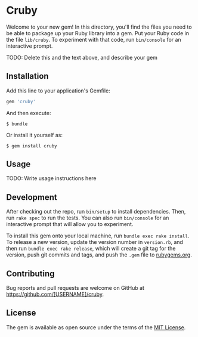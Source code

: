 # Cruby

Welcome to your new gem! In this directory, you'll find the files you need to be able to package up your Ruby library into a gem. Put your Ruby code in the file `lib/cruby`. To experiment with that code, run `bin/console` for an interactive prompt.

TODO: Delete this and the text above, and describe your gem

## Installation

Add this line to your application's Gemfile:

```ruby
gem 'cruby'
```

And then execute:

    $ bundle

Or install it yourself as:

    $ gem install cruby

## Usage

TODO: Write usage instructions here

## Development

After checking out the repo, run `bin/setup` to install dependencies. Then, run `rake spec` to run the tests. You can also run `bin/console` for an interactive prompt that will allow you to experiment.

To install this gem onto your local machine, run `bundle exec rake install`. To release a new version, update the version number in `version.rb`, and then run `bundle exec rake release`, which will create a git tag for the version, push git commits and tags, and push the `.gem` file to [rubygems.org](https://rubygems.org).

## Contributing

Bug reports and pull requests are welcome on GitHub at https://github.com/[USERNAME]/cruby.

## License

The gem is available as open source under the terms of the [MIT License](https://opensource.org/licenses/MIT).
